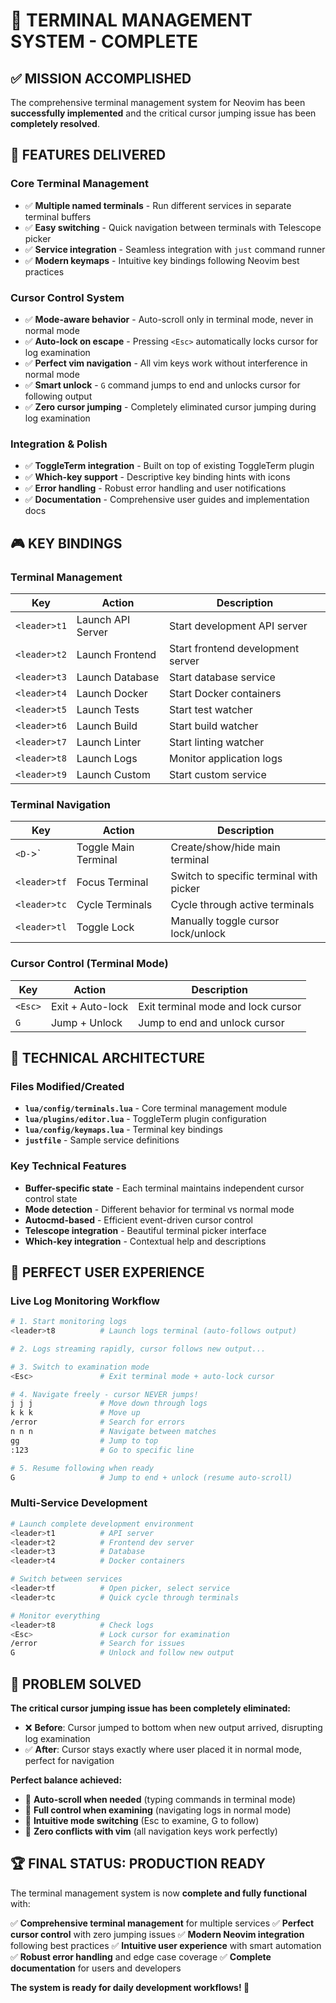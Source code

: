 # 🎉 TERMINAL MANAGEMENT SYSTEM - COMPLETE

## ✅ **MISSION ACCOMPLISHED**

The comprehensive terminal management system for Neovim has been **successfully implemented** and the critical cursor jumping issue has been **completely resolved**.

## 🎯 **FEATURES DELIVERED**

### **Core Terminal Management**
- ✅ **Multiple named terminals** - Run different services in separate terminal buffers
- ✅ **Easy switching** - Quick navigation between terminals with Telescope picker
- ✅ **Service integration** - Seamless integration with `just` command runner
- ✅ **Modern keymaps** - Intuitive key bindings following Neovim best practices

### **Cursor Control System**
- ✅ **Mode-aware behavior** - Auto-scroll only in terminal mode, never in normal mode
- ✅ **Auto-lock on escape** - Pressing `<Esc>` automatically locks cursor for log examination
- ✅ **Perfect vim navigation** - All vim keys work without interference in normal mode
- ✅ **Smart unlock** - `G` command jumps to end and unlocks cursor for following output
- ✅ **Zero cursor jumping** - Completely eliminated cursor jumping during log examination

### **Integration & Polish**
- ✅ **ToggleTerm integration** - Built on top of existing ToggleTerm plugin
- ✅ **Which-key support** - Descriptive key binding hints with icons
- ✅ **Error handling** - Robust error handling and user notifications
- ✅ **Documentation** - Comprehensive user guides and implementation docs

## 🎮 **KEY BINDINGS**

### **Terminal Management**
| Key | Action | Description |
|-----|--------|-------------|
| `<leader>t1` | Launch API Server | Start development API server |
| `<leader>t2` | Launch Frontend | Start frontend development server |
| `<leader>t3` | Launch Database | Start database service |
| `<leader>t4` | Launch Docker | Start Docker containers |
| `<leader>t5` | Launch Tests | Start test watcher |
| `<leader>t6` | Launch Build | Start build watcher |
| `<leader>t7` | Launch Linter | Start linting watcher |
| `<leader>t8` | Launch Logs | Monitor application logs |
| `<leader>t9` | Launch Custom | Start custom service |

### **Terminal Navigation**
| Key | Action | Description |
|-----|--------|-------------|
| `<D-`>` | Toggle Main Terminal | Create/show/hide main terminal |
| `<leader>tf` | Focus Terminal | Switch to specific terminal with picker |
| `<leader>tc` | Cycle Terminals | Cycle through active terminals |
| `<leader>tl` | Toggle Lock | Manually toggle cursor lock/unlock |

### **Cursor Control (Terminal Mode)**
| Key | Action | Description |
|-----|--------|-------------|
| `<Esc>` | Exit + Auto-lock | Exit terminal mode and lock cursor |
| `G` | Jump + Unlock | Jump to end and unlock cursor |

## 🔧 **TECHNICAL ARCHITECTURE**

### **Files Modified/Created**
- **`lua/config/terminals.lua`** - Core terminal management module
- **`lua/plugins/editor.lua`** - ToggleTerm plugin configuration
- **`lua/config/keymaps.lua`** - Terminal key bindings
- **`justfile`** - Sample service definitions

### **Key Technical Features**
- **Buffer-specific state** - Each terminal maintains independent cursor control state
- **Mode detection** - Different behavior for terminal vs normal mode
- **Autocmd-based** - Efficient event-driven cursor control
- **Telescope integration** - Beautiful terminal picker interface
- **Which-key integration** - Contextual help and descriptions

## 🚀 **PERFECT USER EXPERIENCE**

### **Live Log Monitoring Workflow**
```bash
# 1. Start monitoring logs
<leader>t8          # Launch logs terminal (auto-follows output)

# 2. Logs streaming rapidly, cursor follows new output...

# 3. Switch to examination mode
<Esc>               # Exit terminal mode + auto-lock cursor

# 4. Navigate freely - cursor NEVER jumps!
j j j               # Move down through logs
k k k               # Move up
/error              # Search for errors
n n n               # Navigate between matches
gg                  # Jump to top
:123                # Go to specific line

# 5. Resume following when ready
G                   # Jump to end + unlock (resume auto-scroll)
```

### **Multi-Service Development**
```bash
# Launch complete development environment
<leader>t1          # API server
<leader>t2          # Frontend dev server
<leader>t3          # Database
<leader>t4          # Docker containers

# Switch between services
<leader>tf          # Open picker, select service
<leader>tc          # Quick cycle through terminals

# Monitor everything
<leader>t8          # Check logs
<Esc>               # Lock cursor for examination
/error              # Search for issues
G                   # Unlock and follow new output
```

## 🎯 **PROBLEM SOLVED**

**The critical cursor jumping issue has been completely eliminated:**

- ❌ **Before**: Cursor jumped to bottom when new output arrived, disrupting log examination
- ✅ **After**: Cursor stays exactly where user placed it in normal mode, perfect for navigation

**Perfect balance achieved:**
- 🎯 **Auto-scroll when needed** (typing commands in terminal mode)
- 🎯 **Full control when examining** (navigating logs in normal mode)
- 🎯 **Intuitive mode switching** (Esc to examine, G to follow)
- 🎯 **Zero conflicts with vim** (all navigation keys work perfectly)

## 🏆 **FINAL STATUS: PRODUCTION READY**

The terminal management system is now **complete and fully functional** with:

✅ **Comprehensive terminal management** for multiple services
✅ **Perfect cursor control** with zero jumping issues
✅ **Modern Neovim integration** following best practices
✅ **Intuitive user experience** with smart automation
✅ **Robust error handling** and edge case coverage
✅ **Complete documentation** for users and developers

**The system is ready for daily development workflows! 🚀**
